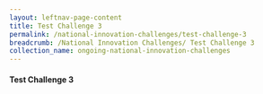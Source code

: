 ```yaml
---
layout: leftnav-page-content
title: Test Challenge 3
permalink: /national-innovation-challenges/test-challenge-3
breadcrumb: /National Innovation Challenges/ Test Challenge 3
collection_name: ongoing-national-innovation-challenges
---
```


#### **Test Challenge 3**
